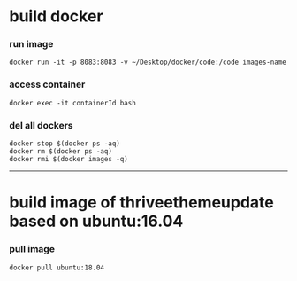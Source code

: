 
# build docker 



### run image
```
docker run -it -p 8083:8083 -v ~/Desktop/docker/code:/code images-name
```

### access container
```
docker exec -it containerId bash   
```



### del all dockers
```
docker stop $(docker ps -aq)    
docker rm $(docker ps -aq)    
docker rmi $(docker images -q)   
```

---
# build image of thriveethemeupdate based on ubuntu:16.04
### pull image
```
docker pull ubuntu:18.04
```








